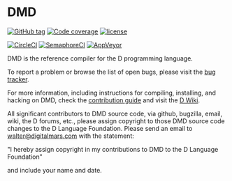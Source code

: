DMD
===

[![GitHub tag](https://img.shields.io/github/tag/dlang/dmd.svg?maxAge=86400)](https://github.com/dlang/dmd/releases)
[![Code coverage](https://img.shields.io/codecov/c/github/dlang/dmd.svg?maxAge=86400)](https://codecov.io/gh/dlang/dmd)
[![license](https://img.shields.io/github/license/dlang/dmd.svg)](https://github.com/dlang/dmd/blob/master/LICENSE.txt)

[![CircleCI](https://circleci.com/gh/dlang/dmd/tree/master.svg?style=svg)](https://circleci.com/gh/dlang/dmd/tree/master)
[![SemaphoreCI](https://semaphoreci.com/api/v1/dlang/dmd-2/branches/master/badge.svg)](https://semaphoreci.com/dlang/dmd-2)
[![AppVeyor](https://ci.appveyor.com/api/projects/status/mv0y9lqyk7jh0x8d?svg=true)](https://ci.appveyor.com/project/greenify/dmd)

DMD is the reference compiler for the D programming language.

To report a problem or browse the list of open bugs, please visit the
[bug tracker](http://issues.dlang.org/).

For more information, including instructions for compiling, installing, and
hacking on DMD, check the [contribution guide](CONTRIBUTING.md) and
visit the [D Wiki](http://wiki.dlang.org/DMD).

All significant contributors to DMD source code, via github, bugzilla, email,
wiki, the D forums, etc., please assign copyright to those
DMD source code changes to the D Language Foundation. Please send
an email to walter@digitalmars.com with the statement:

"I hereby assign copyright in my contributions to DMD to the D Language Foundation"

and include your name and date.
